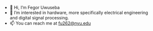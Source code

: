 - 👋 Hi, I’m Fegor Uwuseba
- 👀 I’m interested in hardware, more specifically electrical engineering and digital signal processing.
- 📫 You can reach me at fu262@nyu.edu

<!---
fuwuseba/fuwuseba is a ✨ special ✨ repository because its `README.md` (this file) appears on your GitHub profile.
You can click the Preview link to take a look at your changes.
--->
